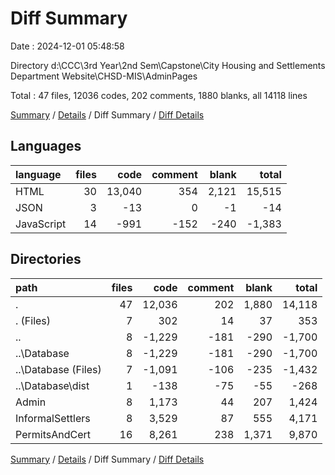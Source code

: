 # Diff Summary

Date : 2024-12-01 05:48:58

Directory d:\\CCC\\3rd Year\\2nd Sem\\Capstone\\City Housing and Settlements Department Website\\CHSD-MIS\\AdminPages

Total : 47 files,  12036 codes, 202 comments, 1880 blanks, all 14118 lines

[Summary](results.md) / [Details](details.md) / Diff Summary / [Diff Details](diff-details.md)

## Languages
| language | files | code | comment | blank | total |
| :--- | ---: | ---: | ---: | ---: | ---: |
| HTML | 30 | 13,040 | 354 | 2,121 | 15,515 |
| JSON | 3 | -13 | 0 | -1 | -14 |
| JavaScript | 14 | -991 | -152 | -240 | -1,383 |

## Directories
| path | files | code | comment | blank | total |
| :--- | ---: | ---: | ---: | ---: | ---: |
| . | 47 | 12,036 | 202 | 1,880 | 14,118 |
| . (Files) | 7 | 302 | 14 | 37 | 353 |
| .. | 8 | -1,229 | -181 | -290 | -1,700 |
| ..\\Database | 8 | -1,229 | -181 | -290 | -1,700 |
| ..\\Database (Files) | 7 | -1,091 | -106 | -235 | -1,432 |
| ..\\Database\\dist | 1 | -138 | -75 | -55 | -268 |
| Admin | 8 | 1,173 | 44 | 207 | 1,424 |
| InformalSettlers | 8 | 3,529 | 87 | 555 | 4,171 |
| PermitsAndCert | 16 | 8,261 | 238 | 1,371 | 9,870 |

[Summary](results.md) / [Details](details.md) / Diff Summary / [Diff Details](diff-details.md)
